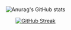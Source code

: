 <div align="center">


<br>

![Anurag's GitHub stats](https://github-readme-stats.vercel.app/api?username=mohammad-ebadi&show_icons=true&theme=dark)

[![GitHub Streak](https://streak-stats.demolab.com?user=mohammad-ebadi&theme=dark&hide_border=true)](https://git.io/streak-stats)



</div>
